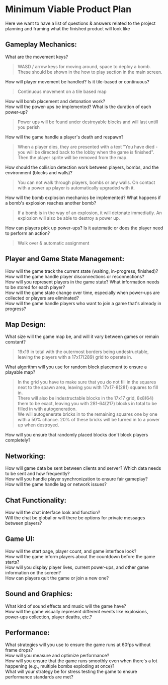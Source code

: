 # Minimum Viable Product Plan
Here we want to have a list of questions & answers related to the project planning and framing what the finished product will look like

## Gameplay Mechanics:

What are the movement keys?
> WASD / arrow keys for moving around, space to deploy a bomb. These should be shown in the how to play section in the main screen.

How will player movement be handled? Is it tile-based or continuous?<br>
> Continuous movement on a tile based map<br>
  
How will bomb placement and detonation work?<br>
How will the power-ups be implemented? What is the duration of each power-up?<br>
> Power ups will be found under destroyable blocks and will last untill you perish

How will the game handle a player's death and respawn?<br>
> When a player dies, they are presented with a text "You have died - you will be directed back to the lobby when the game is finished". Then the player sprite will be removed from the map. 

How should the collision detection work between players, bombs, and the environment (blocks and walls)?<br>
> You can not walk through players, bombs or any walls. On contact with a power up player is automatically upgraded with it.

How will the bomb explosion mechanics be implemented? What happens if a bomb's explosion reaches another bomb?<br>
> If a bomb is in the way of an explosion, it will detonate immediatly. An explosion will also be able to destroy a power up.

How can players pick up power-ups? Is it automatic or does the player need to perform an action?<br>
> Walk over & automatic assignment


## Player and Game State Management:

How will the game track the current state (waiting, in-progress, finished)?<br>
How will the game handle player disconnections or reconnections?<br>
How will you represent players in the game state? What information needs to be stored for each player?<br>
How will the game state change over time, especially when power-ups are collected or players are eliminated?<br>
How will the game handle players who want to join a game that's already in progress?<br>

## Map Design:

What size will the game map be, and will it vary between games or remain constant?<br>
> 19x19 in total with the outermost borders being undestructable, leaving the players with a 17x17(289) grid to operate in.<br>


What algorithm will you use for random block placement to ensure a playable map?<br>
> In the grid you have to make sure that you do not fill in the squares next to the spawn area, leaving you with 17x17-8(281) squares to fill in.<br>
>There will also be indestructable blocks in the 17x17 grid, 8x8(64) them to be exact, leaving you with 281-64(217) blocks in total to be filled in with autogeneration.<br>
>We will autogenerate bricks in to the remaining squares one by one with a 50% chance.
>20% of these bricks will be turned in to a power up when destroyed.



How will you ensure that randomly placed blocks don't block players completely?<br>

## Networking:

How will game data be sent between clients and server? Which data needs to be sent and how frequently?<br>
How will you handle player synchronization to ensure fair gameplay?<br>
How will the game handle lag or network issues?<br>

## Chat Functionality:

How will the chat interface look and function?<br>
Will the chat be global or will there be options for private messages between players?<br>

## Game UI:

How will the start page, player count, and game interface look?<br>
How will the game inform players about the countdown before the game starts?<br>
How will you display player lives, current power-ups, and other game information on the screen?<br>
How can players quit the game or join a new one?<br>

## Sound and Graphics:

What kind of sound effects and music will the game have?<br>
How will the game visually represent different events like explosions, power-ups collection, player deaths, etc.?<br>

## Performance:

What strategies will you use to ensure the game runs at 60fps without frame drops?<br>
How will you measure and optimize performance?<br>
How will you ensure that the game runs smoothly even when there's a lot happening (e.g., multiple bombs exploding at once)?<br>
What will your strategy be for stress testing the game to ensure performance standards are met?<br>

